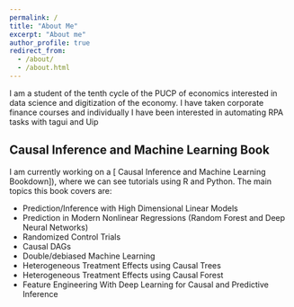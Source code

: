 ```yaml
---
permalink: /
title: "About Me"
excerpt: "About me"
author_profile: true
redirect_from: 
  - /about/
  - /about.html
---
```


I am a student of the tenth cycle of the PUCP of economics interested in data science and digitization of the economy. I have taken corporate finance courses and individually I have been interested in automating RPA tasks with tagui and Uip

## Causal Inference and Machine Learning Book

I am currently working on a [ Causal Inference and Machine Learning Bookdown]), where we can see tutorials using R and Python. The main topics this book covers are: 

* Prediction/Inference with High Dimensional Linear Models
* Prediction in Modern Nonlinear Regressions (Random Forest and Deep Neural Networks)
* Randomized Control Trials
* Causal DAGs
* Double/debiased Machine Learning
* Heterogeneous Treatment Effects using Causal Trees
* Heterogeneous Treatment Effects using Causal Forest
* Feature Engineering With Deep Learning for Causal and Predictive Inference